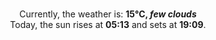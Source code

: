 <p  align="center"><br/>Currently, the weather is: <b> 15°C, <i>few clouds</i></b></br>Today, the sun rises at <b>05:13</b> and sets at <b>19:09</b>.</p>